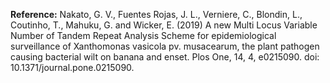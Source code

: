 **Reference:**
Nakato, G. V., Fuentes Rojas, J. L., Verniere, C., Blondin, L., Coutinho, T., Mahuku, G. and Wicker, E. (2019) A new Multi Locus Variable Number of Tandem Repeat Analysis Scheme for epidemiological surveillance of Xanthomonas vasicola pv. musacearum, the plant pathogen causing bacterial wilt on banana and enset. Plos One, 14, 4, e0215090. doi: 10.1371/journal.pone.0215090.
